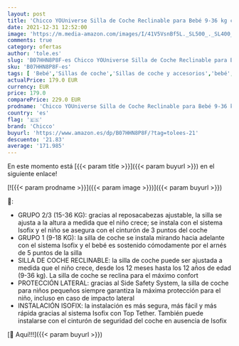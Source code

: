 ```yaml
---
layout: post
title: 'Chicco YOUniverse Silla de Coche Reclinable para Bebé 9-36 kg con ISOFIX  Grupo 1 / 2 / 3 para Niños de 1 a 12 Años  Fácil de Instalar  con Protección Lateral y Reposacabezas Ajustable - Red Passion'
date: 2021-12-31 12:52:00
image: 'https://m.media-amazon.com/images/I/41V5VsnBf5L._SL500_._SL400_.jpg'
comments: true
category: ofertas
author: 'tole.es'
slug: 'B07HHN8P8F-es Chicco YOUniverse Silla de Coche Reclinable para Bebé 9-36...'
sku: 'B07HHN8P8F-es'
tags: [ 'Bebé','Sillas de coche','Sillas de coche y accesorios','bebé','chicco','coche','de','isofix','silla', ]
actualPrice: 179.0 EUR
currency: EUR
price: 179.0
comparePrice: 229.0 EUR
prodname: 'Chicco YOUniverse Silla de Coche Reclinable para Bebé 9-36 kg con ISOFIX  Grupo 1 / 2 / 3 para Niños de 1 a 12 Años  Fácil de Instalar  con Protección Lateral y Reposacabezas Ajustable - Red Passion'
country: 'es'
flag: '🇪🇸'
brand: 'Chicco'
buyurl: 'https://www.amazon.es/dp/B07HHN8P8F/?tag=tolees-21'
descuento: '21.83'
average: '171.985'
---
```


En este momento está [{{< param title >}}]({{< param buyurl >}}) en el siguiente enlace!

[![{{< param prodname >}}]({{< param image >}})]({{< param buyurl >}})

🔎:

- GRUPO 2/3 (15-36 KG): gracias al reposacabezas ajustable, la silla se ajusta a la altura a medida que el niño crece; se instala con el sistema Isofix y el niño se asegura con el cinturón de 3 puntos del coche
- GRUPO 1 (9-18 KG): la silla de coche se instala mirando hacia adelante con el sistema Isofix y el bebé es sostenido cómodamente por el arnés de 5 puntos de la silla
- SILLA DE COCHE RECLINABLE: la silla de coche puede ser ajustada a medida que el niño crece, desde los 12 meses hasta los 12 años de edad (9-36 kg). La silla de coche se reclina para el máximo confort
- PROTECCIÓN LATERAL: gracias al Side Safety System, la silla de coche para niños pequeños siempre garantiza la máxima protección para el niño, incluso en caso de impacto lateral
- INSTALACIÓN ISOFIX: la instalación es más segura, más fácil y más rápida gracias al sistema Isofix con Top Tether. También puede instalarse con el cinturón de seguridad del coche en ausencia de Isofix

[🛒 Aquí!!!]({{< param buyurl >}})
